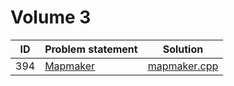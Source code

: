 # Volume 3

| ID  | Problem statement |     Solution     |
|:---:|:------------------|:----------------:|
| 394 | [Mapmaker][]      | [mapmaker.cpp][] |

[Mapmaker]: http://uva.onlinejudge.org/index.php?option=com_onlinejudge&Itemid=8&category=5&page=show_problem&problem=330

[mapmaker.cpp]: mapmaker.cpp
